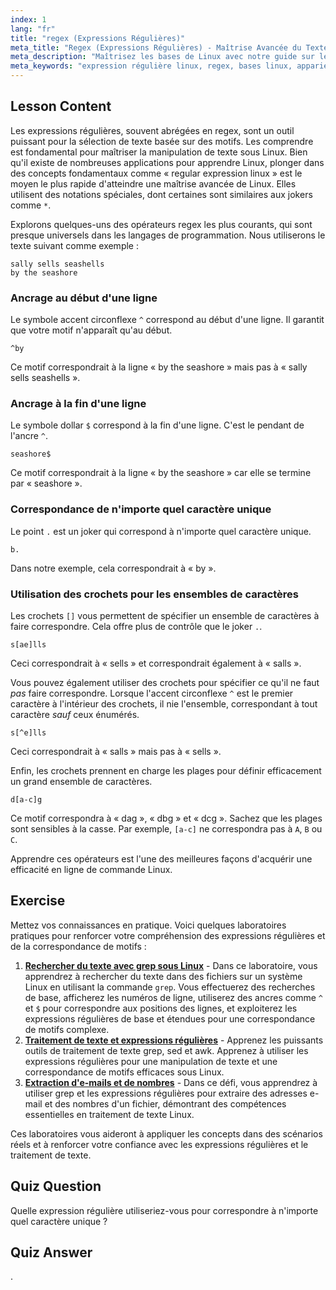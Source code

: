 ```yaml
---
index: 1
lang: "fr"
title: "regex (Expressions Régulières)"
meta_title: "Regex (Expressions Régulières) - Maîtrise Avancée du Texte"
meta_description: "Maîtrisez les bases de Linux avec notre guide sur les expressions régulières (regex). Apprenez l'appariement de motifs avec grep, en utilisant des syntaxes comme ^, $, et []. C'est l'une des meilleures façons d'apprendre la manipulation de texte sous Linux et de faire progresser vos compétences."
meta_keywords: "expression régulière linux, regex, bases linux, appariement de motifs, grep, traitement de texte, apprendre linux, tutoriel linux, chemin rapide vers linux avancé"
---
```


## Lesson Content

Les expressions régulières, souvent abrégées en regex, sont un outil puissant pour la sélection de texte basée sur des motifs. Les comprendre est fondamental pour maîtriser la manipulation de texte sous Linux. Bien qu'il existe de nombreuses applications pour apprendre Linux, plonger dans des concepts fondamentaux comme « regular expression linux » est le moyen le plus rapide d'atteindre une maîtrise avancée de Linux. Elles utilisent des notations spéciales, dont certaines sont similaires aux jokers comme `*`.

Explorons quelques-uns des opérateurs regex les plus courants, qui sont presque universels dans les langages de programmation. Nous utiliserons le texte suivant comme exemple :

```plaintext
sally sells seashells
by the seashore
```

### Ancrage au début d'une ligne

Le symbole accent circonflexe `^` correspond au début d'une ligne. Il garantit que votre motif n'apparaît qu'au début.

```plaintext
^by
```

Ce motif correspondrait à la ligne « by the seashore » mais pas à « sally sells seashells ».

### Ancrage à la fin d'une ligne

Le symbole dollar `$` correspond à la fin d'une ligne. C'est le pendant de l'ancre `^`.

```plaintext
seashore$
```

Ce motif correspondrait à la ligne « by the seashore » car elle se termine par « seashore ».

### Correspondance de n'importe quel caractère unique

Le point `.` est un joker qui correspond à n'importe quel caractère unique.

```plaintext
b.
```

Dans notre exemple, cela correspondrait à « by ».

### Utilisation des crochets pour les ensembles de caractères

Les crochets `[]` vous permettent de spécifier un ensemble de caractères à faire correspondre. Cela offre plus de contrôle que le joker `.`.

```plaintext
s[ae]lls
```

Ceci correspondrait à « sells » et correspondrait également à « salls ».

Vous pouvez également utiliser des crochets pour spécifier ce qu'il ne faut _pas_ faire correspondre. Lorsque l'accent circonflexe `^` est le premier caractère à l'intérieur des crochets, il nie l'ensemble, correspondant à tout caractère _sauf_ ceux énumérés.

```plaintext
s[^e]lls
```

Ceci correspondrait à « salls » mais pas à « sells ».

Enfin, les crochets prennent en charge les plages pour définir efficacement un grand ensemble de caractères.

```plaintext
d[a-c]g
```

Ce motif correspondra à « dag », « dbg » et « dcg ». Sachez que les plages sont sensibles à la casse. Par exemple, `[a-c]` ne correspondra pas à `A`, `B` ou `C`.

Apprendre ces opérateurs est l'une des meilleures façons d'acquérir une efficacité en ligne de commande Linux.

## Exercise

Mettez vos connaissances en pratique. Voici quelques laboratoires pratiques pour renforcer votre compréhension des expressions régulières et de la correspondance de motifs :

1.  **[Rechercher du texte avec grep sous Linux](https://labex.io/fr/labs/comptia-search-text-with-grep-in-linux-590841)** - Dans ce laboratoire, vous apprendrez à rechercher du texte dans des fichiers sur un système Linux en utilisant la commande `grep`. Vous effectuerez des recherches de base, afficherez les numéros de ligne, utiliserez des ancres comme `^` et `$` pour correspondre aux positions des lignes, et exploiterez les expressions régulières de base et étendues pour une correspondance de motifs complexe.
2.  **[Traitement de texte et expressions régulières](https://labex.io/fr/labs/linux-text-processing-and-regular-expressions-18003)** - Apprenez les puissants outils de traitement de texte grep, sed et awk. Apprenez à utiliser les expressions régulières pour une manipulation de texte et une correspondance de motifs efficaces sous Linux.
3.  **[Extraction d'e-mails et de nombres](https://labex.io/fr/labs/linux-extracting-mails-and-numbers-17991)** - Dans ce défi, vous apprendrez à utiliser grep et les expressions régulières pour extraire des adresses e-mail et des nombres d'un fichier, démontrant des compétences essentielles en traitement de texte Linux.

Ces laboratoires vous aideront à appliquer les concepts dans des scénarios réels et à renforcer votre confiance avec les expressions régulières et le traitement de texte.

## Quiz Question

Quelle expression régulière utiliseriez-vous pour correspondre à n'importe quel caractère unique ?

## Quiz Answer

.
